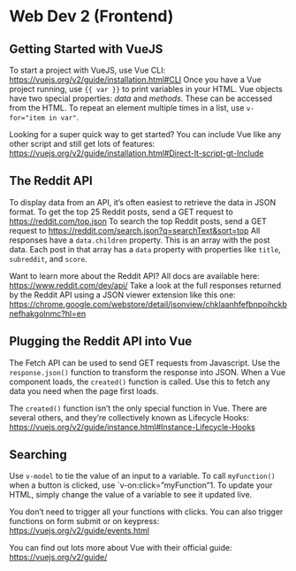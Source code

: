 # Web Dev 2 (Frontend)

## Getting Started with VueJS
To start a project with VueJS, use Vue CLI: https://vuejs.org/v2/guide/installation.html#CLI
Once you have a Vue project running, use `{{ var }}` to print variables in your HTML.
Vue objects have two special properties: *data* and *methods*. These can be accessed from the HTML.
To repeat an element multiple times in a list, use `v-for="item in var"`.

Looking for a super quick way to get started? You can include Vue like any other script and still get lots of features: https://vuejs.org/v2/guide/installation.html#Direct-lt-script-gt-Include

## The Reddit API
To display data from an API, it’s often easiest to retrieve the data in JSON format.
To get the top 25 Reddit posts, send a GET request to https://reddit.com/top.json
To search the top Reddit posts, send a GET request to https://reddit.com/search.json?q=searchText&sort=top
All responses have a `data.children` property. This is an array with the post data.
Each post in that array has a `data` property with properties like `title`, `subreddit`, and `score`.

Want to learn more about the Reddit API? All docs are available here: https://www.reddit.com/dev/api/
Take a look at the full responses returned by the Reddit API using a JSON viewer extension like this one: https://chrome.google.com/webstore/detail/jsonview/chklaanhfefbnpoihckbnefhakgolnmc?hl=en

## Plugging the Reddit API into Vue
The Fetch API can be used to send GET requests from Javascript.
Use the `response.json()` function to transform the response into JSON.
When a Vue component loads, the `created()` function is called. Use this to fetch any data you need when the page first loads.

The `created()` function isn’t the only special function in Vue. There are several others, and they’re collectively known as Lifecycle Hooks: https://vuejs.org/v2/guide/instance.html#Instance-Lifecycle-Hooks

## Searching
Use `v-model` to tie the value of an input to a variable.
To call `myFunction()` when a button is clicked, use `v-on:click=”myFunction”1.
To update your HTML, simply change the value of a variable to see it updated live.

You don’t need to trigger all your functions with clicks. You can also trigger functions on form submit or on keypress: https://vuejs.org/v2/guide/events.html

You can find out lots more about Vue with their official guide:
https://vuejs.org/v2/guide/
